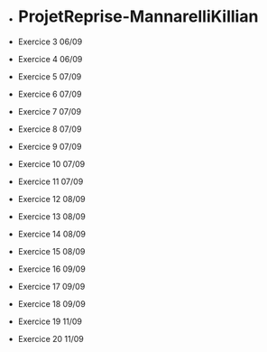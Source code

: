 
- # ProjetReprise-MannarelliKillian

- Exercice 3 06/09
- Exercice 4 06/09
- Exercice 5 07/09
- Exercice 6 07/09
- Exercice 7 07/09
- Exercice 8 07/09
- Exercice 9 07/09
- Exercice 10 07/09
- Exercice 11 07/09
- Exercice 12 08/09
- Exercice 13 08/09
- Exercice 14 08/09
- Exercice 15 08/09
- Exercice 16 09/09
- Exercice 17 09/09
- Exercice 18 09/09
- Exercice 19 11/09
- Exercice 20 11/09

